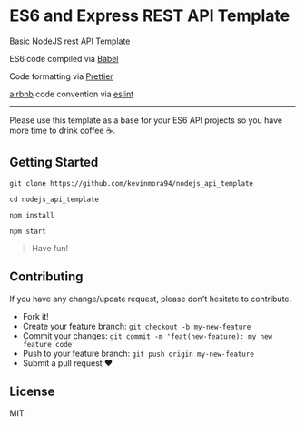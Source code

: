 # ES6 and Express REST API Template

Basic NodeJS rest API Template

ES6 code compiled via [Babel](https://github.com/babel/babel)

Code formatting via [Prettier](https://github.com/prettier/prettier)

[airbnb](https://github.com/airbnb/javascript) code convention via [eslint](https://github.com/eslint/eslint)

---

Please use this template as a base for your ES6 API projects so you have more time to drink coffee ☕️.

## Getting Started

```
git clone https://github.com/kevinmora94/nodejs_api_template

cd nodejs_api_template

npm install

npm start
```

> Have fun!

## Contributing

If you have any change/update request, please don't hesitate to contribute.

- Fork it!
- Create your feature branch:
  `git checkout -b my-new-feature`
- Commit your changes: `git commit -m 'feat(new-feature): my new feature code'`
- Push to your feature branch: `git push origin my-new-feature`
- Submit a pull request ❤️

## License

MIT
